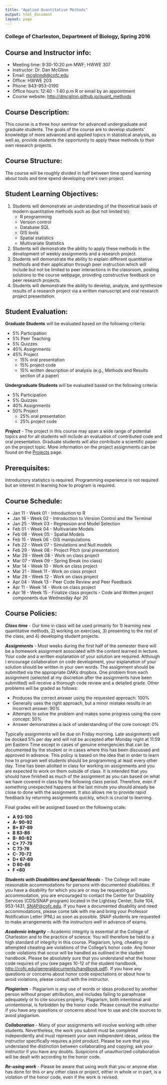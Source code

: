```yaml
---
title: "Applied Quantitative Methods"
output: html_document
layout: page
---
```


### College of Charleston, Department of Biology, Spring 2016

Course and Instructor info:
---------------------------
* Meeting time: 9:30-10:20 pm MWF; HWWE 307
* Instructor: Dr. Dan McGlinn
* Email: mcglinndj@cofc.edu
* Office: HWWE 203
* Phone: 843-953-0190
* Office hours: 12:40 - 1:40 p.m R or email by an appointment
* Course website: <http://dmcglinn.github.io/quant_methods>

Course Description:
-------------------
This course is a three hour seminar for advanced undergraduate and graduate students. 
The goals of the course are to develop students' knowledge of more advanced and
applied topics in statistical analysis, as well as, provide students the
opportunity to apply these methods to their own research projects.  

Course Structure:
----------------
The course will be roughly divided in half between time spend learning about
tools and time spend developing one's own project.

Student Learning Objectives:
---------------------------
1. Students will demonstrate an understanding of the theoretical basis of
modern quantitative methods such as (but not limited to):
    - R programming
    - Version control
    - Database SQL
    - GIS tools
    - Spatial statistics
    - Multivariate Statistics
2. Students will demonstrate the ability to apply these methods in the
development of weekly assignments and a research project.
3. Students will demonstrate the ability to explain different 
quantitative methods and their application through peer instruction which will 
include but not be limited to peer interactions in the classroom, posting
solutions to the course webpage, providing constructive feedback on peer 
research projects. 
4. Students will demonstrate the ability to develop, analyze, and synthesize results
of a research project via a written manuscript and oral research project presentation.


Student Evaluation:
-------------------
**Graduate Students** will be evaluated based on the following criteria:

* 5% Participation
* 5% Peer Teaching
* 5% Quizzes
* 40% Assignments
* 45% Project
    - 15% oral presentation
    - 15% project code
    - 15% written description of analysis (e.g., Methods and Results section of
       a paper)

**Undergraduate Students** will be evaluated based on the following criteria:

* 5% Participation
* 5% Quizzes
* 40% Assignments
* 50% Project
    - 25% oral presentation
    - 25% project code


**_Project_** - The project in this course may span a wide range of potential
topics and for all students will include an evaluation of contributed code and 
oral presentation. Graduate students will also contribute a scientific paper
on the project topic. More information on the project assignments can be found 
on the [Projects](../projects) page.

Prerequisites:
--------------
Introductory statistics is required. Programming experience is not required but
an interest in learning how to program is required.

Course Schedule:
----------------
* Jan 11 - Week 01 - Introduction to R 
* Jan 18 - Week 02 - Introduction to Version Control and the Terminal
* Jan 25 - Week 03 - Regression and Model Selection
* Feb 01 - Week 04 - Multivariate Models
* Feb 08 - Week 05 - Spatial Models
* Feb 15 - Week 06 - GIS manipulations
* Feb 22 - Week 07 - Simulations and Null models
* Feb 29 - Week 08 - Project Pitch (oral presentation)
* Mar 29 - Week 08 - Work on class project
* Mar 07 - Week 09 - Spring Break (no class)
* Mar 14 - Week 10 - Work on class project
* Mar 21 - Week 11 - Work on class project
* Mar 28 - Week 12 - Work on class project
* Apr 04 - Week 13 - Peer Code Review and Peer Feedback
* Apr 11 - Week 14 - Work on class project
* Apr 18 - Week 15 - Finalize class projects - Code and Written project
  components due Wednesday Apr 20

Course Policies:
---------------

**_Class time_** - Our time in class will be used primarily for 1) learning
new quantitative methods, 2) working on exercises, 3) presenting to the rest of
the class, and 4) developing student projects.

**_Assignments_** - Most weeks during the first half of the semester there will
be a homework assignment associated with the content learned in lecture. Your
code and a written explanation of your solution are required. Although I
encourage collaboration on code development, your explanation of your solution
should be written in your own words. The assignment should be submitted via the 
appropriate OAKs dropbox. One problem from each assignment (selected at my
discretion after the assignments have been submitted) will receive a thorough
code review and a detailed grade. Other problems will be graded as follows:

* Produces the correct answer using the requested approach: 100%
* Generally uses the right approach, but a minor mistake results in an incorrect
  answer: 90%
* Attempts to solve the problem and makes some progress using the core concept:
  50%
* Answer demonstrates a lack of understanding of the core concept: 0%

Typically assignments will be due on Friday morning. 
Late assignments will be docked 5% per day and will not be accepted after Monday
night at 11:59 pm Eastern Time except in cases of genuine emergencies that can be
documented by the student or in cases where this has been discussed and approved
in advance. This policy is based on the idea that in order to learn how to
program well students should be programming at least every other day. Time has
been allotted in class for working on assignments and you are expected to work
on them outside of class. It is intended that you should have finished as much
of the assignment as you can based on what we have covered in class by the
following class period. Therefore, even if something unexpected happens at the
last minute you should already be close to done with the assignment. It also
allows me to provide rapid feedback by returning assignments quickly, which is
crucial to learning.

Final grades will be assigned based on the following scale:

- **A 93-100**
- **A- 90-92**
- **B+ 87-89**
- **B 83-86**
- **B- 80-82**
- **C+ 77-79**
- **C 73-76**
- **C- 70-72**
- **D+ 67-69**
- **D 60-66**
- **F \<60**

**_Students with Disabilities and Special Needs_** - The College will make
reasonable accommodations for persons with documented disabilities. If you have
a disability for which you are or may be requesting an accommodation, you are
encouraged to contact the Center for Disability Services (CDS/SNAP program)
located in the Lightsey Center, Suite 104, 953-1431, SNAP@cofc.edu. If you have
a documented disability and need accommodations, please come talk with me and
bring your Professor Notification Letter (PNL) as soon as possible. SNAP
students are requested to make arrangements with the instructors well in advance
of exams.

**_Academic integrity_** – Academic integrity is essential at the College of
Charleston and to the practice of science.  You will therefore be held to a high
standard of integrity in this course.  Plagiarism, lying, cheating or attempted
cheating are violations of the College’s honor code.  Any honor code violations
that occur will be handled as outlined in the student handbook.  Please be
absolutely sure that you understand what the honor code requires of you (see
pages 10-12 of the student handbook,
<http://cofc.edu/generaldocuments/handbook.pdf>).   If you have any questions or
concerns about honor code expectations or about how to avoid violations, please
consult with the instructor.

**_Plagiarism_** - Plagiarism is any use of words or ideas produced by another
person without proper attribution, and includes failing to paraphrase
adequately or to cite sources properly.  Plagiarism, both intentional and
unintentional, is forbidden by the honor code.  Please consult the instructor
if you have any questions or concerns about how to use and cite sources to
avoid plagiarism.

**_Collaboration_** - Many of your assignments will involve working with
other students.  Nevertheless, the work you submit must be completed
independently and must represent your own independent ideas, unless the
instructor specifically requires a joint product.  Please be sure that you
understand the distinction between collaborating and copying; ask your
instructor if you have any doubts. Suspicions of unauthorized collaboration will
be dealt with according to the honor code.

**_Re-using work_** - Please be aware that using work that you or anyone else
 has done for this or any other class or project, either in whole or in part, is
 a violation of the honor code, even if the work is revised. 
